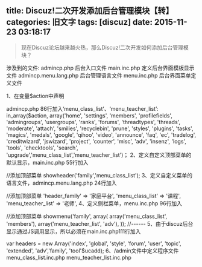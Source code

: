 title: Discuz!二次开发添加后台管理模块【转】
categories: 旧文字
tags: [discuz]
date: 2015-11-23 03:18:17
---
> 现在Discuz论坛越来越火热，那么Discuz!二次开发如何添加后台管理模块？

涉及到的文件:
admincp.php 后台入口文件
main.inc.php 定义后台界面模板显示文件
admincp.menu.lang.php 后台管理语言文件
menu.inc.php 后台界面菜单定义文件

1、在变量$action中声明

admincp.php 86行加入‘menu_class_list’、‘menu_teacher_list’:
in_array($action, array('home', 'settings', 'members', 'profilefields', 'admingroups', 'usergroups', 'ranks', 'forums', 'threadtypes', 'threads', 'moderate', 'attach', 'smilies', 'recyclebin', 'prune', 'styles', 'plugins', 'tasks', 'magics', 'medals', 'google', 'qihoo', 'video', 'announce', 'faq', 'ec', 'tradelog', 'creditwizard', 'jswizard', 'project', 'counter', 'misc', 'adv', 'insenz', 'logs', 'tools', 'checktools', 'search', 'upgrade','menu_class_list','menu_teacher_list')；
2、定义自定义顶部菜单的默认显示，main.inc.php  55行加入

//添加顶部菜单
showheader('family','menu_class_list');
3、定义自定义菜单的语言文件，admincp.menu.lang.php 24行加入

//添加顶部菜单
    'header_family' => '家庭平台',
    'menu_class_list' => '课程',
    'menu_teacher_list' => '老师',
4、定义侧栏菜单，menu.inc.php 96行加入

//添加顶部菜单
showmenu('family', array(
    array('menu_class_list', 'members'),
    array('menu_teacher_list', 'adv'),
));
//------
5、由于discuz后台显示通过JS调用显示，所以必须在main.inc.php111行加入

var headers = new Array('index', 'global', 'style', 'forum', 'user', 'topic', 'extended', 'adv','family', 'tool'$ucadd);
6、/admin文件中定义程序文件
menu_class_list.inc.php
menu_teacher_list.inc.php